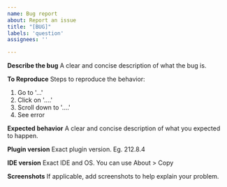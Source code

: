 ```yaml
---
name: Bug report
about: Report an issue
title: "[BUG]"
labels: 'question'
assignees: ''

---
```


**Describe the bug**
A clear and concise description of what the bug is.

**To Reproduce**
Steps to reproduce the behavior:
1. Go to '...'
2. Click on '....'
3. Scroll down to '....'
4. See error

**Expected behavior**
A clear and concise description of what you expected to happen.

**Plugin version**
Exact plugin version. Eg. 212.8.4

**IDE version**
Exact IDE and OS. You can use About > Copy

**Screenshots**
If applicable, add screenshots to help explain your problem.